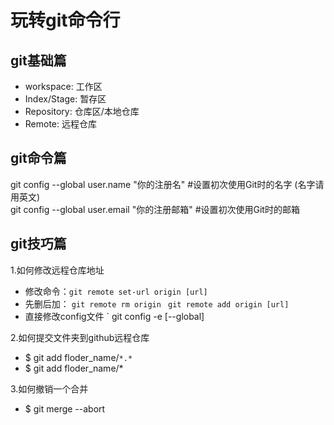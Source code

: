 # 玩转git命令行  
## git基础篇  
- workspace:    工作区  
- Index/Stage: 暂存区  
- Repository:  仓库区/本地仓库  
- Remote:  远程仓库  
## git命令篇
git  config  --global user.name "你的注册名"                 #设置初次使用Git时的名字 (名字请用英文)    
git config  --global  user.email  "你的注册邮箱"            #设置初次使用Git时的邮箱    


## git技巧篇

1.如何修改远程仓库地址    
- 修改命令：`git remote set-url origin [url]`
- 先删后加： `git remote rm origin `      `git remote add origin [url]`  
- 直接修改config文件 ` git config -e [--global]

2.如何提交文件夹到github远程仓库  
- $ git add floder_name/`*.*`       
- $ git add floder_name/*  

3.如何撤销一个合并   
- $ git merge  --abort  

